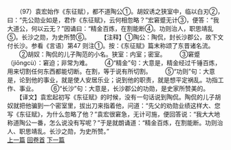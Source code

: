 　　（97）袁宏始作《东征赋），都不道陶公①。胡奴诱之狭室中，临以白刃②，曰：“先公勋业如是，君作《东征赋》，云何相忽略？”宏窘蹙无计③，便答：“我大道公，何以云无？”因诵曰：“精金百炼，在割能断④。功则治人，职思靖乱⑤。长沙之勋，为史所赞⑥。
　　【注释】①陶公：陶侃，封长沙郡公，故下文付长沙。参看《言语）第47 则注①。按：《东征赋》篇末称颂了东晋诸名流。
　　②胡奴：陶侃的儿子陶范的小名。狭室：内室；密室。
　　③窘蹙（jiōngcù）：窘迫；非常为难。
　　④“精金”句：大意是，精金经过千锤百炼，用来切割任何东西都能切断。在割，等于说有所切割。
　　⑤“功则”句：大意是，论到他的事业，就是使人安居乐业；说到他的职责，就是想平定祸乱。功指工作、事业。
　　⑥“长沙”句：大意是，长沙郡公的功勋，是史家所赞美的。
　　【译文】袁宏起初写《东征赋》的时候，没有一句话说到陶侃。陶侃的儿子胡奴就把他骗到一个密室里，拔出刀来指着他，问道：“先父的劝勋业绩这样大、您写《东征赋》，为什么忽略了他？”袁宏很窘急，无计可施，便回答说：“我大大地称道陶公一番，怎么说没有写呢？”于是就朗诵道：“精金百炼，在割能断。功则治人、职思靖乱。长沙之勋，为史所赞。”
<br>[上一篇](04_096) [回卷首](04_000) [下一篇](04_098)

